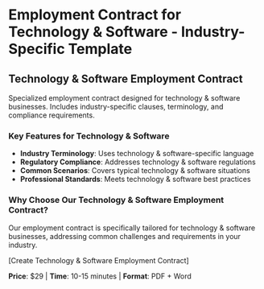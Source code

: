# Employment Contract for Technology & Software - Industry-Specific Template

## Technology & Software Employment Contract

Specialized employment contract designed for technology & software businesses. Includes industry-specific clauses, terminology, and compliance requirements.

### Key Features for Technology & Software

- **Industry Terminology**: Uses technology & software-specific language
- **Regulatory Compliance**: Addresses technology & software regulations
- **Common Scenarios**: Covers typical technology & software situations
- **Professional Standards**: Meets technology & software best practices

### Why Choose Our Technology & Software Employment Contract?

Our employment contract is specifically tailored for technology & software businesses, addressing common challenges and requirements in your industry.

[Create Technology & Software Employment Contract]

**Price**: $29 | **Time**: 10-15 minutes | **Format**: PDF + Word
